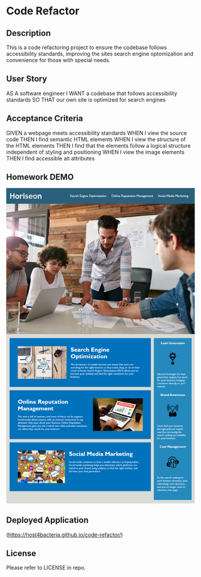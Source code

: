 # Code Refactor

## Description

This is a code refactoring project to ensure the codebase follows accessibility standards, improving the sites search engine optomization and convenience for those with special needs.

## User Story

AS A software engineer
I WANT a codebase that follows accessibility standards
SO THAT our own site is optimized for search engines

## Acceptance Criteria

GIVEN a webpage meets accessibility standards
WHEN I view the source code
THEN I find semantic HTML elements
WHEN I view the structure of the HTML elements
THEN I find that the elements follow a logical structure independent of styling and positioning
WHEN I view the image elements
THEN I find accessible alt attributes

## Homework DEMO

![Alt text](01-html-css-git-homework-demo.png)

## Deployed Application

(https://host4bacteria.github.io/code-refactor/)

## License

Please refer to LICENSE in repo.
